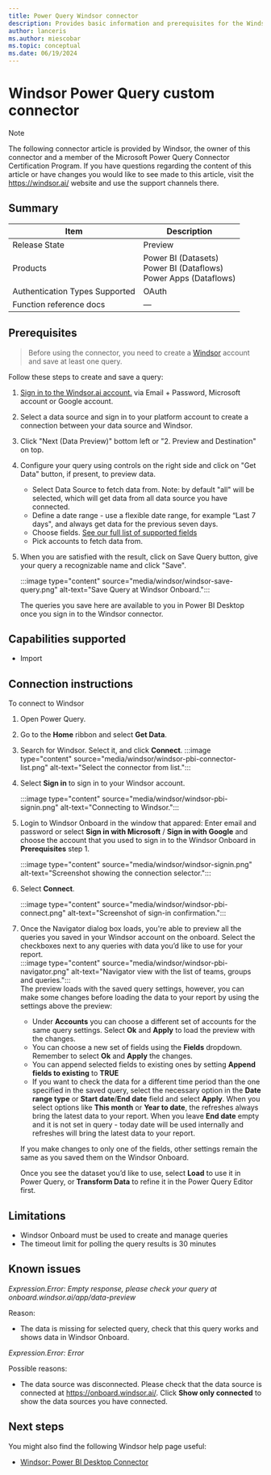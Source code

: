 ```yaml
---
title: Power Query Windsor connector
description: Provides basic information and prerequisites for the Windsor connector, supported authentication types, outlines limitations and issues.
author: lanceris
ms.author: miescobar
ms.topic: conceptual
ms.date: 06/19/2024
---
```


# Windsor Power Query custom connector

>[!Note]
>The following connector article is provided by Windsor, the owner of this connector and a member of the Microsoft Power Query Connector Certification Program. If you have questions regarding the content of this article or have changes you would like to see made to this article, visit the https://windsor.ai/ website and use the support channels there.

## Summary
| Item | Description                                                                       |
| ---- |-----------------------------------------------------------------------------------|
| Release State | Preview                                                                     |
| Products | Power BI (Datasets)<br/>Power BI (Dataflows)<br/> Power Apps (Dataflows) |
| Authentication Types Supported | OAuth                                  |
| Function reference docs | &mdash; |


## Prerequisites
>Before using the connector, you need to create a [Windsor](https://onboard.windsor.ai/) account and save at least one query.

Follow these steps to create and save a query:

1. [Sign in to the Windsor.ai account.](https://onboard.windsor.ai/login) via Email + Password, Microsoft account or Google account.

2. Select a data source and sign in to your platform account to create a connection between your data source and Windsor.

3. Click "Next (Data Preview)" bottom left or "2. Preview and Destination" on top.

4. Configure your query using controls on the right side and click on "Get Data" button, if present, to preview data.
    - Select Data Source to fetch data from. Note: by default "all" will be selected, which will get data from all data source you have connected.
    - Define a date range - use a flexible date range, for example “Last 7 days", and always get data for the previous seven days.
    - Choose fields. [See our full list of supported fields](https://windsor.ai/data-field/all/)
    - Pick accounts to fetch data from.

5. When you are satisfied with the result, click on Save Query button, give your query a recognizable name and click "Save".
    
    :::image type="content" source="media/windsor/windsor-save-query.png" alt-text="Save Query at Windsor Onboard.":::

    The queries you save here are available to you in Power BI Desktop once you sign in to the Windsor connector.


## Capabilities supported
* Import 

## Connection instructions
To connect to Windsor
1. Open Power Query.

2. Go to the **Home** ribbon and select **Get Data**.

3. Search for Windsor. Select it, and click **Connect**.
   :::image type="content" source="media/windsor/windsor-pbi-connector-list.png" alt-text="Select the connector from list.":::

5. Select **Sign in** to sign in to your Windsor account.  

   :::image type="content" source="media/windsor/windsor-pbi-signin.png" alt-text="Connecting to Windsor.":::

6. Login to Windsor Onboard in the window that appared: Enter email and password or select **Sign in with Microsoft** / **Sign in with Google** and choose the account that you used to sign in to the Windsor Onboard in **Prerequisites** step 1.

   :::image type="content" source="media/windsor/windsor-signin.png" alt-text="Screenshot showing the connection selector.":::

7. Select **Connect**.  

   :::image type="content" source="media/windsor/windsor-pbi-connect.png" alt-text="Screenshot of sign-in confirmation.":::

9. Once the Navigator dialog box loads, you're able to preview all the queries you saved in your Windsor account on the onboard. Select the checkboxes next to any queries with data you’d like to use for your report.  
   :::image type="content" source="media/windsor/windsor-pbi-navigator.png" alt-text="Navigator view with the list of teams, groups and queries.":::  
   The preview loads with the saved query settings, however, you can make some changes before loading the data to your report by using the settings above the preview:
   - Under **Accounts** you can choose a different set of accounts for the same query settings. Select **Ok** and **Apply** to load the preview with the changes.
   - You can choose a new set of fields using the **Fields** dropdown. Remember to select **Ok** and **Apply** the changes.
   - You can append selected fields to existing ones by setting **Append fields to existing** to **TRUE**
   - If you want to check the data for a different time period than the one specified in the saved query, select the necessary option in the **Date range type** or **Start date**/**End date** field and select **Apply**. When you select options like **This month** or **Year to date**, the refreshes always bring the latest data to your report. When you leave **End date** empty and it is not set in query - today date will be used internally and refreshes will bring the latest data to your report.

    If you make changes to only one of the fields, other settings remain the same as you saved them on the Windsor Onboard.

    Once you see the dataset you’d like to use, select **Load** to use it in Power Query, or **Transform Data** to refine it in the Power Query Editor first.

## Limitations
- Windsor Onboard must be used to create and manage queries
- The timeout limit for polling the query results is 30 minutes

## Known issues

*Expression.Error: Empty response, please check your query at onboard.windsor.ai/app/data-preview*

Reason:
- The data is missing for selected query, check that this query works and shows data in Windsor Onboard.

*Expression.Error: Error*

Possible reasons:
- The data source was disconnected. Please check that the data source is connected at https://onboard.windsor.ai/. Click **Show only connected** to show the data sources you have connected.

## Next steps

You might also find the following Windsor help page useful:

* [Windsor: Power BI Desktop Connector](https://windsor.ai/power-bi-desktop-connector-installation-guide/)